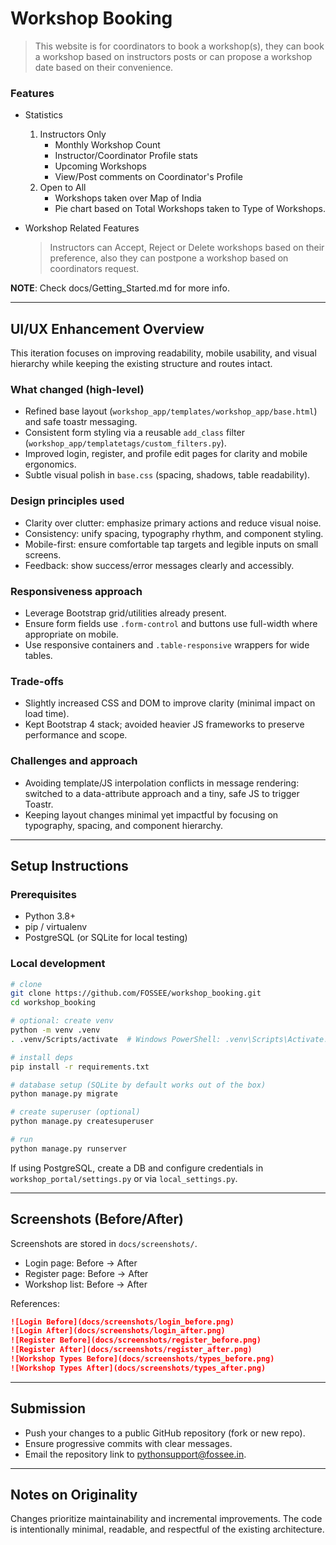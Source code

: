 # **Workshop Booking**

> This website is for coordinators to book a workshop(s), they can book a workshop based on instructors posts or can propose a workshop date based on their convenience.


### Features
* Statistics
    1. Instructors Only
        * Monthly Workshop Count
        * Instructor/Coordinator Profile stats
        * Upcoming Workshops
        * View/Post comments on Coordinator's Profile
    2. Open to All
        * Workshops taken over Map of India
        * Pie chart based on Total Workshops taken to Type of Workshops.

* Workshop Related Features
    > Instructors can Accept, Reject or Delete workshops based on their preference, also they can postpone a workshop based on coordinators request.

__NOTE__: Check docs/Getting_Started.md for more info.

---

## UI/UX Enhancement Overview
This iteration focuses on improving readability, mobile usability, and visual hierarchy while keeping the existing structure and routes intact.

### What changed (high-level)
- Refined base layout (`workshop_app/templates/workshop_app/base.html`) and safe toastr messaging.
- Consistent form styling via a reusable `add_class` filter (`workshop_app/templatetags/custom_filters.py`).
- Improved login, register, and profile edit pages for clarity and mobile ergonomics.
- Subtle visual polish in `base.css` (spacing, shadows, table readability).

### Design principles used
- Clarity over clutter: emphasize primary actions and reduce visual noise.
- Consistency: unify spacing, typography rhythm, and component styling.
- Mobile-first: ensure comfortable tap targets and legible inputs on small screens.
- Feedback: show success/error messages clearly and accessibly.

### Responsiveness approach
- Leverage Bootstrap grid/utilities already present.
- Ensure form fields use `.form-control` and buttons use full-width where appropriate on mobile.
- Use responsive containers and `.table-responsive` wrappers for wide tables.

### Trade-offs
- Slightly increased CSS and DOM to improve clarity (minimal impact on load time).
- Kept Bootstrap 4 stack; avoided heavier JS frameworks to preserve performance and scope.

### Challenges and approach
- Avoiding template/JS interpolation conflicts in message rendering: switched to a data-attribute approach and a tiny, safe JS to trigger Toastr.
- Keeping layout changes minimal yet impactful by focusing on typography, spacing, and component hierarchy.

---

## Setup Instructions

### Prerequisites
- Python 3.8+
- pip / virtualenv
- PostgreSQL (or SQLite for local testing)

### Local development
```bash
# clone
git clone https://github.com/FOSSEE/workshop_booking.git
cd workshop_booking

# optional: create venv
python -m venv .venv
. .venv/Scripts/activate  # Windows PowerShell: .venv\Scripts\Activate.ps1

# install deps
pip install -r requirements.txt

# database setup (SQLite by default works out of the box)
python manage.py migrate

# create superuser (optional)
python manage.py createsuperuser

# run
python manage.py runserver
```

If using PostgreSQL, create a DB and configure credentials in `workshop_portal/settings.py` or via `local_settings.py`.

---

## Screenshots (Before/After)
Screenshots are stored in `docs/screenshots/`.

- Login page: Before → After
- Register page: Before → After
- Workshop list: Before → After

References:
```markdown
![Login Before](docs/screenshots/login_before.png)
![Login After](docs/screenshots/login_after.png)
![Register Before](docs/screenshots/register_before.png)
![Register After](docs/screenshots/register_after.png)
![Workshop Types Before](docs/screenshots/types_before.png)
![Workshop Types After](docs/screenshots/types_after.png)
```

---

## Submission
- Push your changes to a public GitHub repository (fork or new repo).
- Ensure progressive commits with clear messages.
- Email the repository link to pythonsupport@fossee.in.

---

## Notes on Originality
Changes prioritize maintainability and incremental improvements. The code is intentionally minimal, readable, and respectful of the existing architecture.
